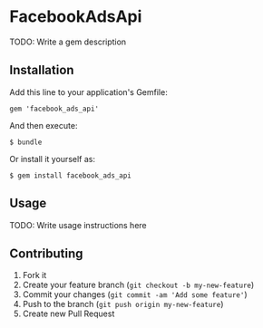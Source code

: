 # FacebookAdsApi

TODO: Write a gem description

## Installation

Add this line to your application's Gemfile:

    gem 'facebook_ads_api'

And then execute:

    $ bundle

Or install it yourself as:

    $ gem install facebook_ads_api

## Usage

TODO: Write usage instructions here

## Contributing

1. Fork it
2. Create your feature branch (`git checkout -b my-new-feature`)
3. Commit your changes (`git commit -am 'Add some feature'`)
4. Push to the branch (`git push origin my-new-feature`)
5. Create new Pull Request
